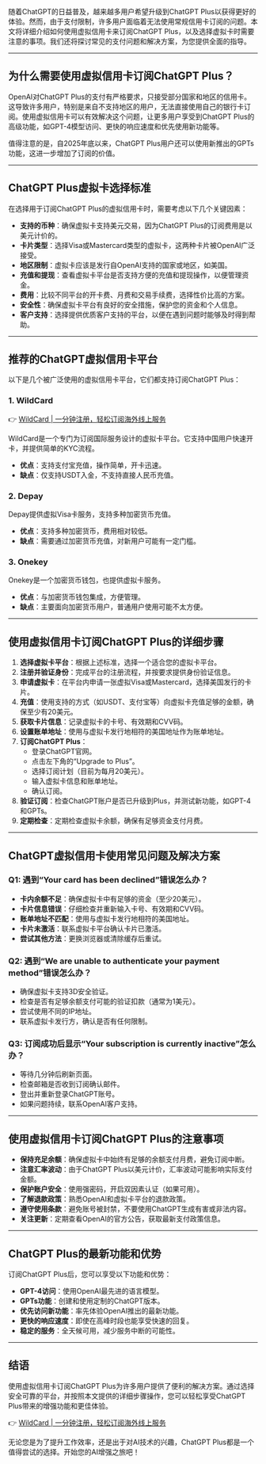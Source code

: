 随着ChatGPT的日益普及，越来越多用户希望升级到ChatGPT Plus以获得更好的体验。然而，由于支付限制，许多用户面临着无法使用常规信用卡订阅的问题。本文将详细介绍如何使用虚拟信用卡来订阅ChatGPT Plus，以及选择虚拟卡时需要注意的事项。我们还将探讨常见的支付问题和解决方案，为您提供全面的指导。

---

## 为什么需要使用虚拟信用卡订阅ChatGPT Plus？

OpenAI对ChatGPT Plus的支付有严格要求，只接受部分国家和地区的信用卡。这导致许多用户，特别是来自不支持地区的用户，无法直接使用自己的银行卡订阅。使用虚拟信用卡可以有效解决这个问题，让更多用户享受到ChatGPT Plus的高级功能，如GPT-4模型访问、更快的响应速度和优先使用新功能等。

值得注意的是，自2025年底以来，ChatGPT Plus用户还可以使用新推出的GPTs功能，这进一步增加了订阅的价值。

---

## ChatGPT Plus虚拟卡选择标准

在选择用于订阅ChatGPT Plus的虚拟信用卡时，需要考虑以下几个关键因素：

- **支持的币种**：确保虚拟卡支持美元交易，因为ChatGPT Plus的订阅费用是以美元计价的。
- **卡片类型**：选择Visa或Mastercard类型的虚拟卡，这两种卡片被OpenAI广泛接受。
- **地区限制**：虚拟卡应该是发行自OpenAI支持的国家或地区，如美国。
- **充值和提现**：查看虚拟卡平台是否支持方便的充值和提现操作，以便管理资金。
- **费用**：比较不同平台的开卡费、月费和交易手续费，选择性价比高的方案。
- **安全性**：确保虚拟卡平台有良好的安全措施，保护您的资金和个人信息。
- **客户支持**：选择提供优质客户支持的平台，以便在遇到问题时能够及时得到帮助。

---

## 推荐的ChatGPT虚拟信用卡平台

以下是几个被广泛使用的虚拟信用卡平台，它们都支持订阅ChatGPT Plus：

### 1. WildCard

👉 [WildCard | 一分钟注册，轻松订阅海外线上服务](https://bit.ly/bewildcard)

WildCard是一个专门为订阅国际服务设计的虚拟卡平台。它支持中国用户快速开卡，并提供简单的KYC流程。

- **优点**：支持支付宝充值，操作简单，开卡迅速。
- **缺点**：仅支持USDT入金，不支持直接人民币充值。

### 2. Depay

Depay提供虚拟Visa卡服务，支持多种加密货币充值。

- **优点**：支持多种加密货币，费用相对较低。
- **缺点**：需要通过加密货币充值，对新用户可能有一定门槛。

### 3. Onekey

Onekey是一个加密货币钱包，也提供虚拟卡服务。

- **优点**：与加密货币钱包集成，方便管理。
- **缺点**：主要面向加密货币用户，普通用户使用可能不太方便。

---

## 使用虚拟信用卡订阅ChatGPT Plus的详细步骤

1. **选择虚拟卡平台**：根据上述标准，选择一个适合您的虚拟卡平台。
2. **注册并验证身份**：完成平台的注册流程，并按要求提供身份验证信息。
3. **申请虚拟卡**：在平台内申请一张虚拟Visa或Mastercard，选择美国发行的卡片。
4. **充值**：使用支持的方式（如USDT、支付宝等）向虚拟卡充值足够的金额，确保至少有20美元。
5. **获取卡片信息**：记录虚拟卡的卡号、有效期和CVV码。
6. **设置账单地址**：使用与虚拟卡发行地相符的美国地址作为账单地址。
7. **订阅ChatGPT Plus**：
   - 登录ChatGPT官网。
   - 点击左下角的“Upgrade to Plus”。
   - 选择订阅计划（目前为每月20美元）。
   - 输入虚拟卡信息和账单地址。
   - 确认订阅。
8. **验证订阅**：检查ChatGPT账户是否已升级到Plus，并测试新功能，如GPT-4和GPTs。
9. **定期检查**：定期检查虚拟卡余额，确保有足够资金支付月费。

---

## ChatGPT虚拟信用卡使用常见问题及解决方案

### Q1: 遇到“Your card has been declined”错误怎么办？

- **卡内余额不足**：确保虚拟卡中有足够的资金（至少20美元）。
- **卡片信息错误**：仔细检查并重新输入卡号、有效期和CVV码。
- **账单地址不匹配**：使用与虚拟卡发行地相符的美国地址。
- **卡片未激活**：联系虚拟卡平台确认卡片已激活。
- **尝试其他方法**：更换浏览器或清除缓存后重试。

### Q2: 遇到“We are unable to authenticate your payment method”错误怎么办？

- 确保虚拟卡支持3D安全验证。
- 检查是否有足够余额支付可能的验证扣款（通常为1美元）。
- 尝试使用不同的IP地址。
- 联系虚拟卡发行方，确认是否有任何限制。

### Q3: 订阅成功后显示“Your subscription is currently inactive”怎么办？

- 等待几分钟后刷新页面。
- 检查邮箱是否收到订阅确认邮件。
- 登出并重新登录ChatGPT账号。
- 如果问题持续，联系OpenAI客户支持。

---

## 使用虚拟信用卡订阅ChatGPT Plus的注意事项

- **保持充足余额**：确保虚拟卡中始终有足够的余额支付月费，避免订阅中断。
- **注意汇率波动**：由于ChatGPT Plus以美元计价，汇率波动可能影响实际支付金额。
- **保护账户安全**：使用强密码，开启双因素认证（如果可用）。
- **了解退款政策**：熟悉OpenAI和虚拟卡平台的退款政策。
- **遵守使用条款**：避免账号被封禁，不要使用ChatGPT生成有害或非法内容。
- **关注更新**：定期查看OpenAI的官方公告，获取最新支付政策信息。

---

## ChatGPT Plus的最新功能和优势

订阅ChatGPT Plus后，您可以享受以下功能和优势：

- **GPT-4访问**：使用OpenAI最先进的语言模型。
- **GPTs功能**：创建和使用定制的ChatGPT版本。
- **优先访问新功能**：率先体验OpenAI推出的最新功能。
- **更快的响应速度**：即使在高峰时段也能享受快速的回复。
- **稳定的服务**：全天候可用，减少服务中断的可能性。

---

## 结语

使用虚拟信用卡订阅ChatGPT Plus为许多用户提供了便利的解决方案。通过选择安全可靠的平台，并按照本文提供的详细步骤操作，您可以轻松享受ChatGPT Plus带来的增强功能和更佳体验。

👉 [WildCard | 一分钟注册，轻松订阅海外线上服务](https://bit.ly/bewildcard)

无论您是为了提升工作效率，还是出于对AI技术的兴趣，ChatGPT Plus都是一个值得尝试的选择。开始您的AI增强之旅吧！